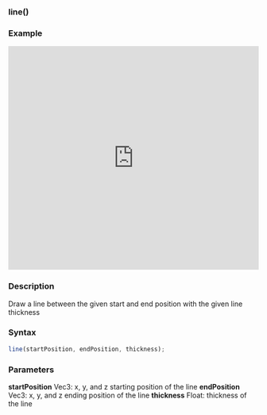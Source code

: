 ### line()

### Example

<iframe width="100%" height="450px" src="https://shaderpark.netlify.com/sculpture/-LguKbv-eG-uzde919UQ?example=true&embed=true" frameborder="0"></iframe>

### Description
Draw a line between the given start and end position with the given line thickness

### Syntax
```js
line(startPosition, endPosition, thickness);
```

### Parameters
**startPosition** Vec3: x, y, and z starting position of the line
**endPosition** Vec3: x, y, and z ending position of the line
**thickness** Float: thickness of the line
